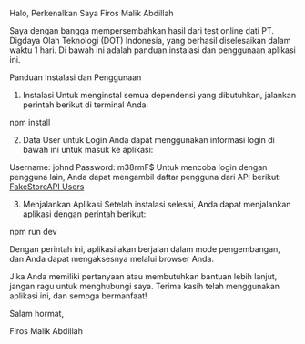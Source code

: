 Halo, Perkenalkan Saya Firos Malik Abdillah

Saya dengan bangga mempersembahkan hasil dari test online dati PT. Digdaya Olah Teknologi (DOT) Indonesia, yang berhasil diselesaikan dalam waktu 1 hari. Di bawah ini adalah panduan instalasi dan penggunaan aplikasi ini.

Panduan Instalasi dan Penggunaan

1. Instalasi
Untuk menginstal semua dependensi yang dibutuhkan, jalankan perintah berikut di terminal Anda:

npm install

2. Data User untuk Login
Anda dapat menggunakan informasi login di bawah ini untuk masuk ke aplikasi:

Username: johnd
Password: m38rmF$
Untuk mencoba login dengan pengguna lain, Anda dapat mengambil daftar pengguna dari API berikut: [FakeStoreAPI Users](https://fakestoreapi.com/users)

3. Menjalankan Aplikasi
Setelah instalasi selesai, Anda dapat menjalankan aplikasi dengan perintah berikut:

npm run dev

Dengan perintah ini, aplikasi akan berjalan dalam mode pengembangan, dan Anda dapat mengaksesnya melalui browser Anda.

Jika Anda memiliki pertanyaan atau membutuhkan bantuan lebih lanjut, jangan ragu untuk menghubungi saya. Terima kasih telah menggunakan aplikasi ini, dan semoga bermanfaat!

Salam hormat,

Firos Malik Abdillah


